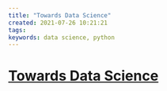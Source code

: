 ```yaml
---
title: "Towards Data Science"
created: 2021-07-26 10:21:21
tags:
keywords: data science, python
---
```


# [Towards Data Science](https://towardsdatascience.com/)
